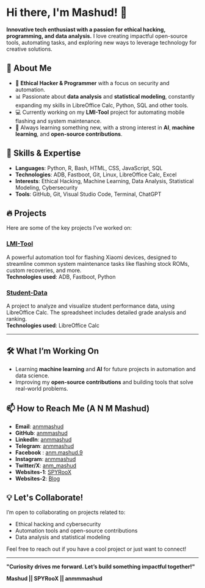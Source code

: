 # Hi there, I'm Mashud! 👋

**Innovative tech enthusiast with a passion for ethical hacking, programming, and data analysis.** I love creating impactful open-source tools, automating tasks, and exploring new ways to leverage technology for creative solutions.

## 🌟 About Me
- 🔐 **Ethical Hacker & Programmer** with a focus on security and automation.
- 📊 Passionate about **data analysis** and **statistical modeling**, constantly expanding my skills in LibreOffice Calc, Python, SQL and other tools.
- 💻 Currently working on my **LMI-Tool** project for automating mobile flashing and system maintenance.
- 🌱 Always learning something new, with a strong interest in **AI**, **machine learning**, and **open-source contributions**.

## 🚀 Skills & Expertise
- **Languages**: Python, R, Bash, HTML, CSS, JavaScript, SQL
- **Technologies**: ADB, Fastboot, Git, Linux, LibreOffice Calc, Excel
- **Interests**: Ethical Hacking, Machine Learning, Data Analysis, Statistical Modeling, Cybersecurity
- **Tools**: GitHub, Git, Visual Studio Code, Terminal, ChatGPT

## 🔥 Projects
Here are some of the key projects I’ve worked on:

### [LMI-Tool](https://github.com/anmmashud/LMI-Tool)
A powerful automation tool for flashing Xiaomi devices, designed to streamline common system maintenance tasks like flashing stock ROMs, custom recoveries, and more.  
**Technologies used**: ADB, Fastboot, Python

### [Student-Data](https://github.com/anmmashud/Student-Data)
A project to analyze and visualize student performance data, using LibreOffice Calc. The spreadsheet includes detailed grade analysis and ranking.  
**Technologies used**: LibreOffice Calc

---

## 🛠️ What I’m Working On
- Learning **machine learning** and **AI** for future projects in automation and data science.
- Improving my **open-source contributions** and building tools that solve real-world problems.

## 📫 How to Reach Me (A N M Mashud)
- **Email**: [anmmashud](anmmashud123@gmail.com)
- **GitHub**: [anmmashud](https://github.com/anmmashud)
- **LinkedIn**: [anmmashud](https://www.linkedin.com/in/anmmashud)
- **Telegram**: [anmmashud](https://t.me/anmmashud)
- **Facebook** : [anm.mashud.9](https://facebook.com/anm.mashud.9)
- **Instagram**: [anmmashud](https://instagram.com/anmmashud)
- **Twitter/X**: [anm_mashud](https://x.com/anm_mashud)
- **Websites-1**: [SPYRooX](https://spyroox.rf.gd)
- **Websites-2**: [Blog](https://anmmashud02.blogspot.com)

## 💡 Let's Collaborate!
I’m open to collaborating on projects related to:
- Ethical hacking and cybersecurity
- Automation tools and open-source contributions
- Data analysis and statistical modeling

Feel free to reach out if you have a cool project or just want to connect!

---

**"Curiosity drives me forward. Let’s build something impactful together!"**

**Mashud || SPYRooX || anmmmashud**
